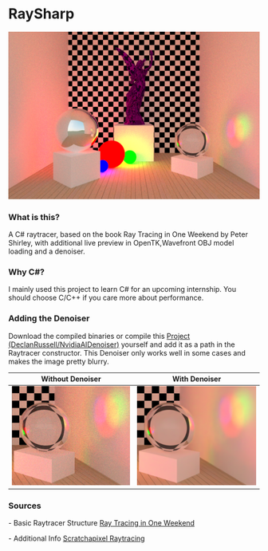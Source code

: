 # RaySharp

![Lucy Statue](https://raw.githubusercontent.com/sprunq/RaySharp/main/Pictures/lucy.png?token=AMNAZ7ZMV5VFYJHL7MXA6ITBHU27M "Lucy")

### What is this?

A C# raytracer, based on the book Ray Tracing in One Weekend by Peter Shirley, with additional live preview in OpenTK,Wavefront OBJ model loading and a denoiser.

### Why C#?

I mainly used this project to learn C# for an upcoming internship. You should choose C/C++ if you care more about performance.

### Adding the Denoiser

Download the compiled binaries or compile this [Project (DeclanRussell/NvidiaAIDenoiser)](https://github.com/DeclanRussell/NvidiaAIDenoiser) yourself and add it as a path in the Raytracer constructor.
This Denoiser only works well in some cases and makes the image pretty blurry.

|                                                            Without Denoiser                                                            |                                                            With Denoiser                                                            |
| :------------------------------------------------------------------------------------------------------------------------------------: | :---------------------------------------------------------------------------------------------------------------------------------: |
| ![](https://raw.githubusercontent.com/sprunq/RaySharp/main/Pictures/Denoise%20Example/without.png?token=AMNAZ74LFJGSBO37KQVK5NTBHU3HE) | ![](https://raw.githubusercontent.com/sprunq/RaySharp/main/Pictures/Denoise%20Example/with.png?token=AMNAZ7YRTQNT5WNROFWNLL3BHU3H2) |

### Sources

\- Basic Raytracer Structure [Ray Tracing in One Weekend](https://raytracing.github.io/books/RayTracingInOneWeekend.html)

\- Additional Info [Scratchapixel Raytracing](https://www.scratchapixel.com/lessons/3d-basic-rendering/introduction-to-ray-tracing)
